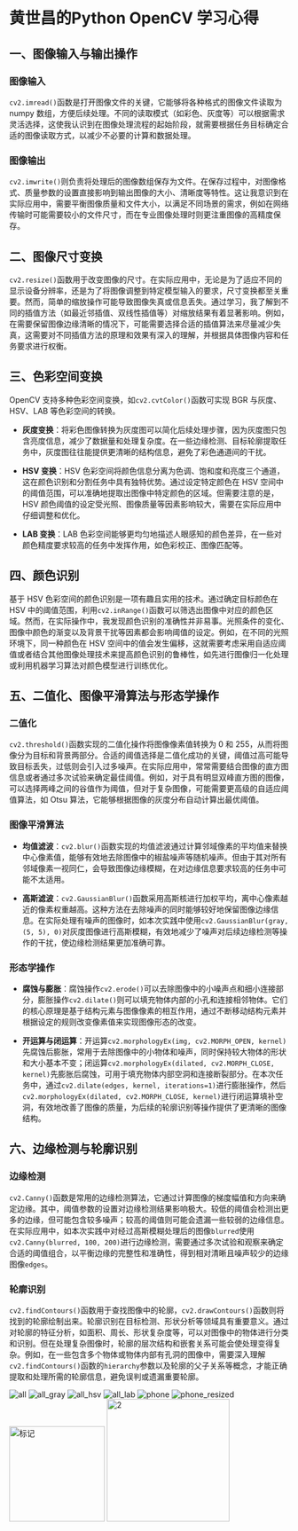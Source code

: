 # 黄世昌的Python OpenCV 学习心得

## 一、图像输入与输出操作

### 图像输入
`cv2.imread()`函数是打开图像文件的关键，它能够将各种格式的图像文件读取为 numpy 数组，方便后续处理。不同的读取模式（如彩色、灰度等）可以根据需求灵活选择，这使我认识到在图像处理流程的起始阶段，就需要根据任务目标确定合适的图像读取方式，以减少不必要的计算和数据处理。

### 图像输出
`cv2.imwrite()`则负责将处理后的图像数组保存为文件。在保存过程中，对图像格式、质量参数的设置直接影响到输出图像的大小、清晰度等特性。这让我意识到在实际应用中，需要平衡图像质量和文件大小，以满足不同场景的需求，例如在网络传输时可能需要较小的文件尺寸，而在专业图像处理时则更注重图像的高精度保存。

## 二、图像尺寸变换

`cv2.resize()`函数用于改变图像的尺寸。在实际应用中，无论是为了适应不同的显示设备分辨率，还是为了将图像调整到特定模型输入的要求，尺寸变换都至关重要。然而，简单的缩放操作可能导致图像失真或信息丢失。通过学习，我了解到不同的插值方法（如最近邻插值、双线性插值等）对缩放结果有着显著影响。例如，在需要保留图像边缘清晰的情况下，可能需要选择合适的插值算法来尽量减少失真，这需要对不同插值方法的原理和效果有深入的理解，并根据具体图像内容和任务要求进行权衡。

## 三、色彩空间变换

OpenCV 支持多种色彩空间变换，如`cv2.cvtColor()`函数可实现 BGR 与灰度、HSV、LAB 等色彩空间的转换。

- **灰度变换**：将彩色图像转换为灰度图可以简化后续处理步骤，因为灰度图只包含亮度信息，减少了数据量和处理复杂度。在一些边缘检测、目标轮廓提取任务中，灰度图往往能提供更清晰的结构信息，避免了彩色通道间的干扰。
  
- **HSV 变换**：HSV 色彩空间将颜色信息分离为色调、饱和度和亮度三个通道，这在颜色识别和分割任务中具有独特优势。通过设定特定颜色在 HSV 空间中的阈值范围，可以准确地提取出图像中特定颜色的区域。但需要注意的是，HSV 颜色阈值的设定受光照、图像质量等因素影响较大，需要在实际应用中仔细调整和优化。

- **LAB 变换**：LAB 色彩空间能够更均匀地描述人眼感知的颜色差异，在一些对颜色精度要求较高的任务中发挥作用，如色彩校正、图像匹配等。

## 四、颜色识别

基于 HSV 色彩空间的颜色识别是一项有趣且实用的技术。通过确定目标颜色在 HSV 中的阈值范围，利用`cv2.inRange()`函数可以筛选出图像中对应的颜色区域。然而，在实际操作中，我发现颜色识别的准确性并非易事。光照条件的变化、图像中颜色的渐变以及背景干扰等因素都会影响阈值的设定。例如，在不同的光照环境下，同一种颜色在 HSV 空间中的值会发生偏移，这就需要考虑采用自适应阈值或者结合其他图像处理技术来提高颜色识别的鲁棒性，如先进行图像归一化处理或利用机器学习算法对颜色模型进行训练优化。

## 五、二值化、图像平滑算法与形态学操作

### 二值化
`cv2.threshold()`函数实现的二值化操作将图像像素值转换为 0 和 255，从而将图像分为目标和背景两部分。合适的阈值选择是二值化成功的关键，阈值过高可能导致目标丢失，过低则会引入过多噪声。在实际应用中，常常需要结合图像的直方图信息或者通过多次试验来确定最佳阈值。例如，对于具有明显双峰直方图的图像，可以选择两峰之间的谷值作为阈值，但对于复杂图像，可能需要更高级的自适应阈值算法，如 Otsu 算法，它能够根据图像的灰度分布自动计算出最优阈值。

### 图像平滑算法

- **均值滤波**：`cv2.blur()`函数实现的均值滤波通过计算邻域像素的平均值来替换中心像素值，能够有效地去除图像中的椒盐噪声等随机噪声。但由于其对所有邻域像素一视同仁，会导致图像边缘模糊，在对边缘信息要求较高的任务中可能不太适用。

- **高斯滤波**：`cv2.GaussianBlur()`函数采用高斯核进行加权平均，离中心像素越近的像素权重越高。这种方法在去除噪声的同时能够较好地保留图像边缘信息。在实际处理有噪声的图像时，如本次实践中使用`cv2.GaussianBlur(gray, (5, 5), 0)`对灰度图像进行高斯模糊，有效地减少了噪声对后续边缘检测等操作的干扰，使边缘检测结果更加准确可靠。

### 形态学操作

- **腐蚀与膨胀**：腐蚀操作`cv2.erode()`可以去除图像中的小噪声点和细小连接部分，膨胀操作`cv2.dilate()`则可以填充物体内部的小孔和连接相邻物体。它们的核心原理是基于结构元素与图像像素的相互作用，通过不断移动结构元素并根据设定的规则改变像素值来实现图像形态的改变。

- **开运算与闭运算**：开运算`cv2.morphologyEx(img, cv2.MORPH_OPEN, kernel)`先腐蚀后膨胀，常用于去除图像中的小物体和噪声，同时保持较大物体的形状和大小基本不变；闭运算`cv2.morphologyEx(dilated, cv2.MORPH_CLOSE, kernel)`先膨胀后腐蚀，可用于填充物体内部空洞和连接断裂部分。在本次任务中，通过`cv2.dilate(edges, kernel, iterations=1)`进行膨胀操作，然后`cv2.morphologyEx(dilated, cv2.MORPH_CLOSE, kernel)`进行闭运算填补空洞，有效地改善了图像的质量，为后续的轮廓识别等操作提供了更清晰的图像结构。

## 六、边缘检测与轮廓识别

### 边缘检测
`cv2.Canny()`函数是常用的边缘检测算法，它通过计算图像的梯度幅值和方向来确定边缘。其中，阈值参数的设置对边缘检测结果影响极大。较低的阈值会检测出更多的边缘，但可能包含较多噪声；较高的阈值则可能会遗漏一些较弱的边缘信息。在实际应用中，如本次实践中对经过高斯模糊处理后的图像`blurred`使用`cv2.Canny(blurred, 100, 200)`进行边缘检测，需要通过多次试验和观察来确定合适的阈值组合，以平衡边缘的完整性和准确性，得到相对清晰且噪声较少的边缘图像`edges`。

### 轮廓识别
`cv2.findContours()`函数用于查找图像中的轮廓，`cv2.drawContours()`函数则将找到的轮廓绘制出来。轮廓识别在目标检测、形状分析等领域具有重要意义。通过对轮廓的特征分析，如面积、周长、形状复杂度等，可以对图像中的物体进行分类和识别。但在处理复杂图像时，轮廓的层次结构和嵌套关系可能会使处理变得复杂。例如，在一些包含多个物体或物体内部有孔洞的图像中，需要深入理解`cv2.findContours()`函数的`hierarchy`参数以及轮廓的父子关系等概念，才能正确提取和处理所需的轮廓信息，避免误判或遗漏重要轮廓。

![all](https://github.com/user-attachments/assets/beea8824-0b0a-466a-9a2a-0994fd8e757a)
![all_gray](https://github.com/user-attachments/assets/40f9dbf9-0510-47d3-af12-511376771e04)
![all_hsv](https://github.com/user-attachments/assets/f67b6b89-032b-4149-bb27-f5657f482617)
![all_lab](https://github.com/user-attachments/assets/7022de59-d951-464b-861d-54dfe0d0fd21)
![phone](https://github.com/user-attachments/assets/529f4dda-4df8-4c5c-852b-b80a0c2d9232)
![phone_resized](https://github.com/user-attachments/assets/3b0c905e-eec1-4eff-8144-a85cc9be296a)
<img width="172" alt="标记" src="https://github.com/user-attachments/assets/9daa04d6-0527-441c-96fc-83da0a4aa2f5" />
<img width="221" alt="2" src="https://github.com/user-attachments/assets/670f82df-646a-4238-82a3-82570784654c" />

